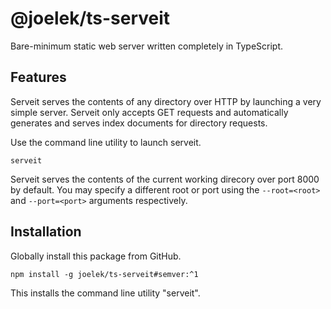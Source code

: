 # @joelek/ts-serveit

Bare-minimum static web server written completely in TypeScript.

## Features

Serveit serves the contents of any directory over HTTP by launching a very simple server. Serveit only accepts GET requests and automatically generates and serves index documents for directory requests.

Use the command line utility to launch serveit.

```
serveit
```

Serveit serves the contents of the current working direcory over port 8000 by default. You may specify a different root or port using the `--root=<root>` and `--port=<port>` arguments respectively.

## Installation

Globally install this package from GitHub.

```
npm install -g joelek/ts-serveit#semver:^1
```

This installs the command line utility "serveit".
